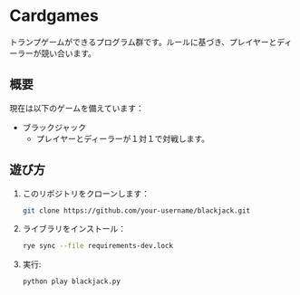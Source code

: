 # Cardgames

トランプゲームができるプログラム群です。ルールに基づき、プレイヤーとディーラーが競い合います。

## 概要

現在は以下のゲームを備えています：
- ブラックジャック
  - プレイヤーとディーラーが１対１で対戦します。


## 遊び方

1. このリポジトリをクローンします：

   ```bash
   git clone https://github.com/your-username/blackjack.git
   ```

1. ライブラリをインストール：

    ```bash
    rye sync --file requirements-dev.lock
    ```

1. 実行:

    ``` bash
    python play blackjack.py
    ```
